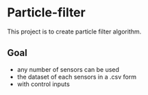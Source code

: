 # Particle-filter

This project is to create particle filter algorithm.
## Goal
- any number of sensors can be used
- the dataset of each sensors in a .csv form
- with control inputs
